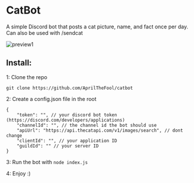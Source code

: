 # CatBot
A simple Discord bot that posts a cat picture, name, and fact once per day.
Can also be used with /sendcat

![preview1](https://github.com/user-attachments/assets/e038c3c7-f720-470f-91b6-28b0b3c710e8)

## Install:

1: Clone the repo

```git clone https://github.com/AprilTheFool/catbot```

2: Create a config.json file in the root

```
{
    "token": "", // your discord bot token (https://discord.com/developers/applications)
    "channelId": "", // the channel id the bot should use
    "apiUrl": "https://api.thecatapi.com/v1/images/search", // dont change
    "clientId": "", // your application ID
    "guildId": "" // your server ID
}
```

3: Run the bot with ```node index.js```

4: Enjoy :)
